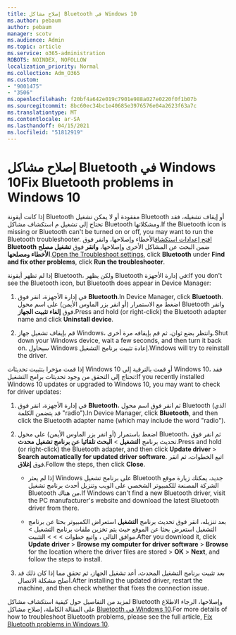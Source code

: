 ```yaml
---
title: إصلاح مشاكل Bluetooth في Windows 10
ms.author: pebaum
author: pebaum
manager: scotv
ms.audience: Admin
ms.topic: article
ms.service: o365-administration
ROBOTS: NOINDEX, NOFOLLOW
localization_priority: Normal
ms.collection: Adm_O365
ms.custom:
- "9001475"
- "3506"
ms.openlocfilehash: f20bf4a642e019c7901e988a027e0220f0f1b07b
ms.sourcegitcommit: 8bc60ec34bc1e40685e3976576e04a2623f63a7c
ms.translationtype: MT
ms.contentlocale: ar-SA
ms.lasthandoff: 04/15/2021
ms.locfileid: "51812919"
---
```

# <a name="fix-bluetooth-problems-in-windows-10"></a><span data-ttu-id="6ec0e-102">إصلاح مشاكل Bluetooth في Windows 10</span><span class="sxs-lookup"><span data-stu-id="6ec0e-102">Fix Bluetooth problems in Windows 10</span></span>

<span data-ttu-id="6ec0e-103">إذا كانت أيقونة Bluetooth مفقودة أو لا يمكن تشغيل Bluetooth أو إيقاف تشغيله، فقد تحتاج إلى تشغيل م استكشاف مشاكل Bluetooth ومشكلاتها.</span><span class="sxs-lookup"><span data-stu-id="6ec0e-103">If the Bluetooth icon is missing or Bluetooth can't be turned on or off, you may want to run the Bluetooth troubleshooter.</span></span> <span data-ttu-id="6ec0e-104">[افتح إعدادات استكشاف](ms-settings:troubleshoot)الأخطاء وإصلاحها، وانقر فوق **Bluetooth** ضمن البحث عن المشاكل الأخرى وإصلاحها، **وانقر** فوق **تشغيل مصلح الأخطاء ومصلحها**.</span><span class="sxs-lookup"><span data-stu-id="6ec0e-104">[Open the Troubleshoot settings](ms-settings:troubleshoot), click **Bluetooth** under **Find and fix other problems**, click **Run the troubleshooter**.</span></span>

<span data-ttu-id="6ec0e-105">إذا لم تظهر أيقونة Bluetooth، ولكن يظهر Bluetooth في إدارة الأجهزة:</span><span class="sxs-lookup"><span data-stu-id="6ec0e-105">If you don't see the Bluetooth icon, but Bluetooth does appear in Device Manager:</span></span>

1. <span data-ttu-id="6ec0e-106">في إدارة الأجهزة، انقر فوق **Bluetooth**.</span><span class="sxs-lookup"><span data-stu-id="6ec0e-106">In Device Manager, click **Bluetooth**.</span></span> <span data-ttu-id="6ec0e-107">اضغط مع الاستمرار (أو انقر بزر الماوس الأيمن) على اسم محول Bluetooth وانقر فوق **إلغاء تثبيت الجهاز**.</span><span class="sxs-lookup"><span data-stu-id="6ec0e-107">Press and hold (or right-click) the Bluetooth adapter name and click **Uninstall device**.</span></span>

2. <span data-ttu-id="6ec0e-108">قم بإيقاف تشغيل جهاز Windows، وانتظر بضع ثوان، ثم قم بإيقافه مرة أخرى.</span><span class="sxs-lookup"><span data-stu-id="6ec0e-108">Shut down your Windows device, wait a few seconds, and then turn it back on.</span></span> <span data-ttu-id="6ec0e-109">سيحاول Windows إعادة تثبيت برنامج التشغيل.</span><span class="sxs-lookup"><span data-stu-id="6ec0e-109">Windows will try to reinstall the driver.</span></span>

<span data-ttu-id="6ec0e-110">إذا قمت مؤخرا بتثبيت تحديثات Windows 10 أو قمت بالترقية إلى Windows 10، فقد تحتاج إلى التحقق من وجود تحديثات برامج التشغيل:</span><span class="sxs-lookup"><span data-stu-id="6ec0e-110">If you recently installed Windows 10 updates or upgraded to Windows 10, you may want to check for driver updates:</span></span>

1. <span data-ttu-id="6ec0e-111">في إدارة الأجهزة، انقر فوق **Bluetooth**، ثم انقر فوق اسم محول Bluetooth (الذي قد يتضمن الكلمة "radio").</span><span class="sxs-lookup"><span data-stu-id="6ec0e-111">In Device Manager, click **Bluetooth**, and then click the Bluetooth adapter name (which may include the word "radio").</span></span>

2. <span data-ttu-id="6ec0e-112">اضغط باستمرار (أو انقر بزر الماوس الأيمن) على محول Bluetooth، ثم انقر فوق تحديث برنامج **التشغيل**  >  **البحث تلقائيا عن برنامج تشغيل محدث**.</span><span class="sxs-lookup"><span data-stu-id="6ec0e-112">Press and hold (or right-click) the Bluetooth adapter, and then click **Update driver** > **Search automatically for updated driver software**.</span></span> <span data-ttu-id="6ec0e-113">اتبع الخطوات، ثم انقر فوق **إغلاق**.</span><span class="sxs-lookup"><span data-stu-id="6ec0e-113">Follow the steps, then click **Close**.</span></span>

      - <span data-ttu-id="6ec0e-114">إذا لم يعثر Windows على برنامج تشغيل Bluetooth جديد، يمكنك زيارة موقع الشركة المصنعة للكمبيوتر الشخصي على الويب وتنزيل أحدث برنامج تشغيل Bluetooth من هناك.</span><span class="sxs-lookup"><span data-stu-id="6ec0e-114">If Windows can't find a new Bluetooth driver, visit the PC manufacturer's website and download the latest Bluetooth driver from there.</span></span>

    - <span data-ttu-id="6ec0e-115">بعد تنزيله، انقر فوق تحديث برنامج **التشغيل** استعراض الكمبيوتر بحثا عن برنامج التشغيل استعرض بحثا عن الموقع حيث يتم تخزين ملفات برنامج التشغيل > موافق التالي ، واتبع خطوات  >    >     >  التثبيت.</span><span class="sxs-lookup"><span data-stu-id="6ec0e-115">After you download it, click **Update driver** > **Browse my computer for driver software** > **Browse** for the location where the driver files are stored > **OK** > **Next**, and follow the steps to install.</span></span>

3. <span data-ttu-id="6ec0e-116">بعد تثبيت برنامج التشغيل المحدث، أعد تشغيل الجهاز، ثم تحقق مما إذا كان ذلك قد أصلح مشكلة الاتصال.</span><span class="sxs-lookup"><span data-stu-id="6ec0e-116">After installing the updated driver, restart the machine, and then check whether that fixes the connection issue.</span></span>

<span data-ttu-id="6ec0e-117">لمزيد من التفاصيل حول كيفية استكشاف مشاكل Bluetooth وإصلاحها، الرجاء الاطلاع على المقالة الكاملة، إصلاح مشاكل [Bluetooth في Windows 10](https://support.microsoft.com/help/14169/windows-10-fix-bluetooth-problems).</span><span class="sxs-lookup"><span data-stu-id="6ec0e-117">For more details of how to troubleshoot Bluetooth problems, please see the full article, [Fix Bluetooth problems in Windows 10](https://support.microsoft.com/help/14169/windows-10-fix-bluetooth-problems).</span></span>
